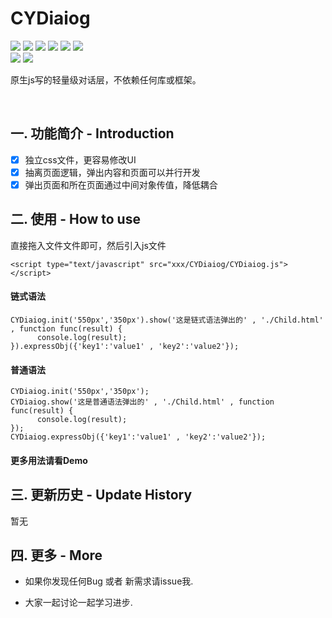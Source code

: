 # CYDiaiog
[![](https://img.shields.io/badge/Support-Firefox-red.svg)](http://www.firefox.com.cn)
[![](https://img.shields.io/badge/Support-Chrome-green.svg)](https://www.google.cn/chrome/browser/desktop/index.html)
[![](https://img.shields.io/badge/Support-Opera-red.svg)](http://www.opera.com)
[![](https://img.shields.io/badge/Support-Safari-blue.svg)](https://www.apple.com/cn/safari/)
[![](https://img.shields.io/badge/Support-IE11-yellow.svg)](https://support.microsoft.com/zh-cn/help/17621/internet-explorer-downloads)
[![](https://img.shields.io/badge/Support-IE%20Edge-yellowgreen.svg)](https://support.microsoft.com/zh-cn/help/17621/internet-explorer-downloads)
</br>
[![](https://img.shields.io/badge/language-javascript-green.svg)](https://github.com/zhangchunyu2016/CYDiaiog)
[![](https://img.shields.io/badge/QQ-707214577-red.svg)](http://wpa.qq.com/msgrd?v=3&uin=707214577&site=qq&menu=yes)
</br>


<p>原生js写的轻量级对话层，不依赖任何库或框架。</p></br>
<!-- <img src="http://upload-images.jianshu.io/upload_images/2028853-3486b3efe1e179a3.png?imageMogr2/auto-orient/strip%7CimageView2/2/w/1240"></br> -->

## 一.  功能简介 - Introduction

- [x] 独立css文件，更容易修改UI
- [x] 抽离页面逻辑，弹出内容和页面可以并行开发
- [x] 弹出页面和所在页面通过中间对象传值，降低耦合

## 二.  使用 - How to use
直接拖入文件文件即可，然后引入js文件

```
<script type="text/javascript" src="xxx/CYDiaiog/CYDiaiog.js"></script>
```

#### 链式语法
```
CYDiaiog.init('550px','350px').show('这是链式语法弹出的' , './Child.html' , function func(result) {
      console.log(result);
}).expressObj({'key1':'value1' , 'key2':'value2'});
```

#### 普通语法
```
CYDiaiog.init('550px','350px');
CYDiaiog.show('这是普通语法弹出的' , './Child.html' , function func(result) {
      console.log(result);
});
CYDiaiog.expressObj({'key1':'value1' , 'key2':'value2'});
```

#### 更多用法请看Demo


## 三.  更新历史 - Update History
暂无
			  

## 四.  更多 - More

- 如果你发现任何Bug 或者 新需求请issue我.

- 大家一起讨论一起学习进步.